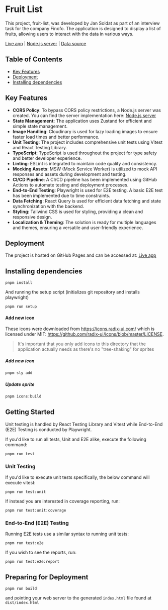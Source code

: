 # Fruit List

This project, fruit-list, was developed by Jan Soldat as part of an interview
task for the company Finofo. The application is designed to display a list of
fruits, allowing users to interact with the data in various ways.

[Live app](https://jansoldat.github.io/fruit-list/) |
[Node.js server](https://github.com/jansoldat/fruit-list-api.git) |
[Data source](https://www.fruityvice.com/)

## Table of Contents

- [Key Features ](#key-features)
- [Deployment](#deployment)
- [Installing dependencies](#installing-dependencies)

## Key Features

- **CORS Policy**: To bypass CORS policy restrictions, a Node.js server was
  created. You can find the server implementation here:
  [Node.js server](https://github.com/jansoldat/fruit-list-api.git)
- **State Management:** The application uses Zustand for efficient and simple
  state management.
- **Image Handling**: Cloudinary is used for lazy loading images to ensure
  faster load times and better performance.
- **Unit Testing**: The project includes comprehensive unit tests using Vitest
  and React Testing Library.
- **TypeScript**: TypeScript is used throughout the project for type safety and
  better developer experience.
- **Linting**: ESLint is integrated to maintain code quality and consistency.
- **Mocking Assets**: MSW (Mock Service Worker) is utilized to mock API
  responses and assets during development and testing.
- **CI/CD Pipeline**: A CI/CD pipeline has been implemented using GitHub Actions
  to automate testing and deployment processes.
- **End-to-End Testing**: Playwright is used for E2E testing. A basic E2E test
  has been implemented due to time constraints.
- **Data Fetching**: React Query is used for efficient data fetching and state
  synchronization with the backend.
- **Styling**: Tailwind CSS is used for styling, providing a clean and
  responsive design.
- **Localization & Theming**: The solution is ready for multiple languages and
  themes, ensuring a versatile and user-friendly experience.

## Deployment

The project is hosted on GitHub Pages and can be accessed at:
[Live app](https://jansoldat.github.io/fruit-list/)

## Installing dependencies

```
pnpm install
```

And running the setup script (initializes git repository and installs
playwright)

```
pnpm run setup
```

#### Add new icon

These icons were downloaded from https://icons.radix-ui.com/ which is licensed
under MIT: https://github.com/radix-ui/icons/blob/master/LICENSE.

> It's important that you only add icons to this directory that the application
> actually needs as there's no "tree-shaking" for sprites

##### Add new icon

```sh
pnpm sly add
```

##### Update sprite

```sh
pnpm icons:build
```

## Getting Started

Unit testing is handled by React Testing Library and Vitest while End-to-End
(E2E) Testing is conducted by Playwright.

If you'd like to run all tests, Unit and E2E alike, execute the following
command:

```
pnpm run test
```

### Unit Testing

If you'd like to execute unit tests specifically, the below command will execute
vitest:

```
pnpm run test:unit
```

If instead you are interested in coverage reporting, run:

```
pnpm run test:unit:coverage
```

### End-to-End (E2E) Testing

Running E2E tests use a similar syntax to running unit tests:

```
pnpm run test:e2e
```

If you wish to see the reports, run:

```
pnpm run test:e2e:report
```

## Preparing for Deployment

```
pnpm run build
```

and pointing your web server to the generated `index.html` file found at
`dist/index.html`
